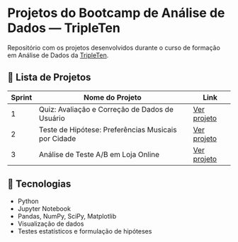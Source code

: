 # Projetos do Bootcamp de Análise de Dados — TripleTen

Repositório com os projetos desenvolvidos durante o curso de formação em Análise de Dados da [TripleTen](https://tripleten.com).

## 📌 Lista de Projetos

| Sprint | Nome do Projeto                                    | Link |
|--------|----------------------------------------------------|------|
| 1      | Quiz: Avaliação e Correção de Dados de Usuário     | [Ver projeto](./sprint-01-quiz-qualidade-dados/) |
| 2      | Teste de Hipótese: Preferências Musicais por Cidade | [Ver projeto](./sprint-02-preferencias-musicais-cidades/) |
| 3      | Análise de Teste A/B em Loja Online                | [Ver projeto](https://github.com/gschmidel19/sprint-3-ab-test-analysis/tree/main/sprint-3-ab-test-analysis) |

## 🧰 Tecnologias
- Python
- Jupyter Notebook
- Pandas, NumPy, SciPy, Matplotlib
- Visualização de dados
- Testes estatísticos e formulação de hipóteses

